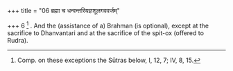 +++
title = "06 ब्रह्मा च धन्वन्तरियज्ञशूलगववर्जम्"

+++
6 [^5] . And the (assistance of a) Brahman (is optional), except at the sacrifice to Dhanvantari and at the sacrifice of the spit-ox (offered to Rudra).


[^5]:  Comp. on these exceptions the Sūtras below, I, 12, 7; IV, 8, 15.

